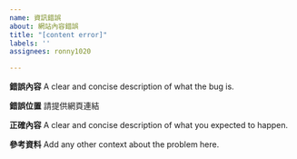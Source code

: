 ```yaml
---
name: 資訊錯誤
about: 網站內容錯誤
title: "[content error]"
labels: ''
assignees: ronny1020

---
```


**錯誤內容**
A clear and concise description of what the bug is.

**錯誤位置**
請提供網頁連結

**正確內容**
A clear and concise description of what you expected to happen.


**參考資料**
Add any other context about the problem here.
